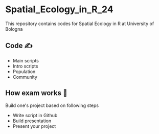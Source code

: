 # Spatial_Ecology_in_R_24
This repository contains codes for Spatial Ecology in R at University of Bologna

## Code ✍️

+ Main scripts
+ Intro scripts
+ Population
+ Community


## How exam works 📖

Build one's project based on following steps

+ Write script in Github
+ Build presentation
+ Present your project

